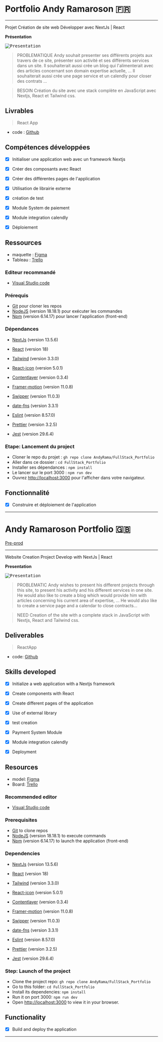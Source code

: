 # Portfolio Andy Ramaroson 🇫🇷

<!-- [Pre-prod](https://portfolio-eta-three-93.vercel.app/) <br/>  -->
<!-- [Production](https://andyramaroson.com//) -->

------------------------------------------------

Projet Création de site web Développer avec NextJs | React  

**Présentation**

<kbd>![Presentation](./home-portfolio.png)</kbd>

> PROBLEMATIQUE
Andy souhait presenter ses différents projets aux travers de ce site, présenter son activité et ses différents services dans un site.
Il souhaiterait aussi crée un blog qui l'alimenterait avec des articles concernant son domain expertise actuelle, ...
Il souhaiterait aussi crée une page service et un calendly pour closer des contrats ...

> BESOIN
Création du site avec une stack complète en JavaScript avec Nextjs, React et Tailwind css.

## Livrables

> React App
- code           : [Github](https://github.com/AndyRama/FullStack_Portfolio)
<!-- - pre-production: [vercel](https://portfolio-eta-three-93.vercel.app/) -->
<!-- - production     : [vercel](https://andyramaroson.com/) -->

## Compétences développées

- [x] Initialiser une application web avec un framework Nextjs
- [x] Créer des composants avec React 
- [x] Créer des différentes pages de l'application 
- [x] Utilisation de librairie externe 
- [x] création de test 
- [x] Module System de paiement
- [x] Module integration calendly
- [x] Déploiement


## Ressources

- maquette       : [Figma](https%3A%2F%2Fwww.figma.com%2Fdesign%2F9VjWT92jDvr5zQaWRCk7Og%2Flemurian-agency%3Fnode-id%3D0-1%26t%3DecE4rtV9gFFqf0Jc-1)
- Tableau        : [Trello](https://trello.com)


### Editeur recommandé

* [Visual Studio code](https://code.visualstudio.com/)

### Prérequis

* [Git](https://git-scm.com/) pour cloner les repos
* [NodeJS](https://nodejs.org/fr/) (version 18.18.1) pour exécuter les commandes
* [Npm](https://www.npmjs.com/) (version 6.14.17) pour lancer l'application (front-end)

### Dépendances

* [NextJs](https://nextjs.org/) (version 13.5.6)
* [React](https://legacy.reactjs.org/) (version 18)

* [Tailwind](https://www.npmjs.com/package/prop-types) (version 3.3.0)

* [React-icon](https://www.npmjs.com/package/react-icons) (version 5.0.1)
* [Contentlayer](https://www.npmjs.com/package/contentlayer) (version 0.3.4)
* [Framer-motion](https://www.npmjs.com/package/framer-motion) (version 11.0.8)
* [Swipper](https://www.npmjs.com/package/swiper/v/11.0.3) (version 11.0.3)
* [date-fns](https://www.npmjs.com/package/date-fns) (version 3.3.1)

* [Eslint](https://www.npmjs.com/package/eslint) (version 8.57.0)
* [Prettier](https://www.npmjs.com/package/prettier) (version 3.2.5)

* [Jest](https://www.npmjs.com/package/jest/v/29.6.4) (version 29.6.4)

### Etape: Lancement du project

- Cloner le repo du projet : `gh repo clone AndyRama/FullStack_Portfolio`
- Aller dans ce dossier : `cd FullStack_Portfolio `
- Installer ses dépendances : `npm install`
- Le lancer sur le port 3000 : `npm run dev`
- Ouvrez [http://localhost:3000](http://localhost:3000) pour l'afficher dans votre navigateur.

## Fonctionnalité

- [x] Construire et déploiement de l'application

---------------------------

# Andy Ramaroson Portfolio 🇬🇧

[Pre-prod](https://portfolio-eta-three-93.vercel.app/) <br/>
<!-- [Production](https://andyramaroson.com//) -->

------------------------------------------------

Website Creation Project Develop with NextJs | React

**Presentation**

<kbd>![Presentation](./home-portfolio.png)</kbd>

> PROBLEMATIC
Andy wishes to present his different projects through this site, to present his activity and his different services in one site.
He would also like to create a blog which would provide him with articles concerning his current area of ​​expertise, ...
He would also like to create a service page and a calendar to close contracts...

> NEED
Creation of the site with a complete stack in JavaScript with Nextjs, React and Tailwind css.

## Deliverables

> ReactApp
- code: [Github](https://github.com/AndyRama/FullStack_Portfolio)
<!-- - pre-production: [vercel](https://portfolio-eta-three-93.vercel.app/) -->
<!-- - production: [vercel](https://andyramaroson.com/) -->

## Skills developed

- [x] Initialize a web application with a Nextjs framework
- [x] Create components with React
- [x] Create different pages of the application
- [x] Use of external library
- [x] test creation
- [x] Payment System Module
- [x] Module integration calendly
- [x] Deployment


## Resources

- model: [Figma](https%3A%2F%2Fwww.figma.com%2Fdesign%2F9VjWT92jDvr5zQaWRCk7Og%2Flemurian-agency%3Fnode-id%3D0-1%26t%3DecE4rtV9gFFqf0Jc-1)
- Board: [Trello](https://trello.com)


### Recommended editor

* [Visual Studio code](https://code.visualstudio.com/)

### Prerequisites

* [Git](https://git-scm.com/) to clone repos
* [NodeJS](https://nodejs.org/fr/) (version 18.18.1) to execute commands
* [Npm](https://www.npmjs.com/) (version 6.14.17) to launch the application (front-end)

### Dependencies

* [NextJs](https://nextjs.org/) (version 13.5.6)
* [React](https://legacy.reactjs.org/) (version 18)

* [Tailwind](https://www.npmjs.com/package/prop-types) (version 3.3.0)

* [React-icon](https://www.npmjs.com/package/react-icons) (version 5.0.1)
* [Contentlayer](https://www.npmjs.com/package/contentlayer) (version 0.3.4)
* [Framer-motion](https://www.npmjs.com/package/framer-motion) (version 11.0.8)
* [Swipper](https://www.npmjs.com/package/swiper/v/11.0.3) (version 11.0.3)
* [date-fns](https://www.npmjs.com/package/date-fns) (version 3.3.1)

* [Eslint](https://www.npmjs.com/package/eslint) (version 8.57.0)
* [Prettier](https://www.npmjs.com/package/prettier) (version 3.2.5)

* [Jest](https://www.npmjs.com/package/jest/v/29.6.4) (version 29.6.4)

### Step: Launch of the project

- Clone the project repo: `gh repo clone AndyRama/FullStack_Portfolio`
- Go to this folder: `cd FullStack_Portfolio`
- Install its dependencies: `npm install`
- Run it on port 3000: `npm run dev`
- Open [http://localhost:3000](http://localhost:3000) to view it in your browser.

## Functionality

- [x] Build and deploy the application

---------------------------